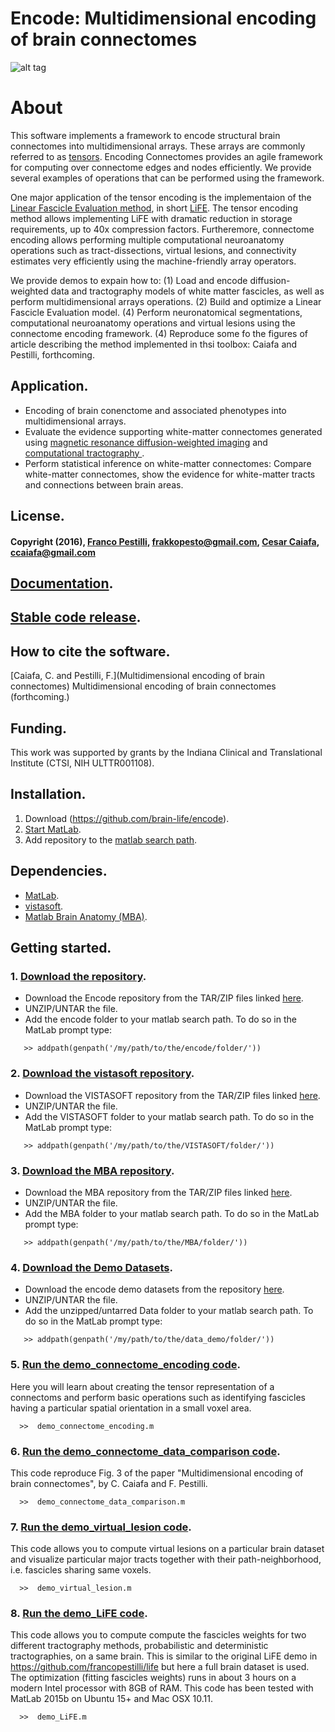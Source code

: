 # Encode: Multidimensional encoding of brain connectomes

![alt tag](https://cloud.githubusercontent.com/assets/11638664/18485100/66313a68-79b9-11e6-8b04-80bec2f8530e.png)

# About
This software implements a framework to encode structural brain connectomes into multidimensional arrays. These arrays are commonly referred to as [tensors](https://arxiv.org/abs/1403.4462). Encoding Connectomes provides an agile framework for computing over connectome edges and nodes efficiently. We provide several examples of operations that can be performed using the framework.

One major application of the tensor encoding is the implementaion of the [Linear Fascicle Evaluation method](http://francopestilli.github.io/life/), in short [LiFE](http://www.nature.com/nmeth/journal/v11/n10/abs/nmeth.3098.html). The tensor encoding method allows implementing LiFE with dramatic reduction in storage requirements, up to 40x compression factors. Furtheremore, connectome encoding allows performing multiple computational neuroanatomy operations such as tract-dissections, virtual lesions, and connectivity estimates very efficiently using the machine-friendly array operators. 

We provide demos to expain how to:
 (1) Load and encode diffusion-weighted data and tractography models of white matter fascicles, as well as perform multidimensional arrays operations. 
 (2) Build and optimize a Linear Fascicle Evaluation model. 
 (4) Perform neuronatomical segmentations, computational neuroanatomy operations and virtual lesions using the connectome encoding framework.
 (4) Reproduce some fo the figures of article describing the method implemented in thsi toolbox: Caiafa and Pestilli, forthcoming.

## Application.
* Encoding of brain conenctome and associated phenotypes into multidimensional arrays.
* Evaluate the evidence supporting white-matter connectomes generated using [magnetic resonance diffusion-weighted imaging](http://en.wikipedia.org/wiki/Diffusion_MRI) and [computational tractography ](http://en.wikipedia.org/wiki/Tractography).
* Perform statistical inference on white-matter connectomes: Compare white-matter connectomes, show the evidence for white-matter tracts and connections between brain areas.

## License.
#### Copyright (2016), [Franco Pestilli](http://francopestilli.com/), frakkopesto@gmail.com, [Cesar Caiafa](http://web.fi.uba.ar/~ccaiafa), ccaiafa@gmail.com
 
## [Documentation](TBA).

## [Stable code release](TBA).

## How to cite the software.
[Caiafa, C. and Pestilli, F.](Multidimensional encoding of brain connectomes) Multidimensional encoding of brain connectomes (forthcoming.)

## Funding.
This work was supported by grants by the Indiana Clinical and Translational Institute (CTSI, NIH ULTTR001108).

## Installation.
1. Download (https://github.com/brain-life/encode).
2. [Start MatLab](http://www.mathworks.com/help/matlab/startup-and-shutdown.html).
3. Add repository to the [matlab search path](http://www.mathworks.com/help/matlab/ref/addpath.html).

## Dependencies.
* [MatLab](http://www.mathworks.com/products/matlab/).
* [vistasoft](https://github.com/vistalab/vistasoft).
* [Matlab Brain Anatomy (MBA)](https://github.com/francopestilli/mba).

## Getting started.

### 1. [Download the repository](https://github.com/brain-life/encode).
* Download the Encode repository from the TAR/ZIP files linked [here](https://github.com/brain-life/encode/archive/master.zip).
* UNZIP/UNTAR the file.
* Add the encode folder to your matlab search path. To do so in the MatLab prompt type: 
```
   >> addpath(genpath('/my/path/to/the/encode/folder/'))
```

### 2. [Download the vistasoft repository](https://github.com/vistalab/vistasoft).
* Download the VISTASOFT repository from the TAR/ZIP files linked [here](https://github.com/vistalab/vistasoft/archive/master.zip).
* UNZIP/UNTAR the file.
* Add the VISTASOFT folder to your matlab search path. To do so in the MatLab prompt type: 
```
   >> addpath(genpath('/my/path/to/the/VISTASOFT/folder/'))
```
### 3. [Download the MBA repository](https://github.com/francopestilli/mba).
* Download the MBA repository from the TAR/ZIP files linked [here](https://github.com/francopestilli/mba/archive/master.zip).
* UNZIP/UNTAR the file.
* Add the MBA folder to your matlab search path. To do so in the MatLab prompt type: 
```
   >> addpath(genpath('/my/path/to/the/MBA/folder/'))
```

### 4. [Download the Demo Datasets](http://XXXXXXXXXXX).
* Download the encode demo datasets from the repository [here](https://XXXXXX.tar.gz).
* UNZIP/UNTAR the file.
* Add the unzipped/untarred Data folder to your matlab search path. To do so in the MatLab prompt type:
```
   >> addpath(genpath('/my/path/to/the/data_demo/folder/'))
```
### 5. [Run the demo_connectome_encoding code](/scripts/demos/demo_connectome_encoding.m).
Here you will learn about creating the tensor representation of a connectoms and perform basic operations such as identifying fascicles having a particular spatial orientation in a small voxel area. 
```
  >>  demo_connectome_encoding.m
```
### 6. [Run the demo_connectome_data_comparison code](/scripts/demos/demo_connectome_data_comparison.m).
This code reproduce Fig. 3 of the paper "Multidimensional encoding of brain connectomes", by C. Caiafa and F. Pestilli. 
```
  >>  demo_connectome_data_comparison.m
```
### 7. [Run the demo_virtual_lesion code](/scripts/demos/demo_virtual_lesion.m).
This code allows you to compute virtual lesions on a particular brain dataset and visualize particular major tracts together with their path-neighborhood, i.e. fascicles sharing same voxels. 
```
  >>  demo_virtual_lesion.m
```
### 8. [Run the demo_LiFE code](/scripts/demos/demo_LiFE.m).
This code allows you to compute compute the fascicles weights for two different tractography methods, probabilistic and deterministic tractographies, on a same brain. This is similar to the original LiFE demo in  https://github.com/francopestilli/life but here a full brain dataset is used. The optimization (fitting fascicles weights) runs in about 3 hours on a modern Intel processor with 8GB of RAM. This code has been tested with MatLab 2015b on Ubuntu 15+ and Mac OSX 10.11.
```
  >>  demo_LiFE.m
```

